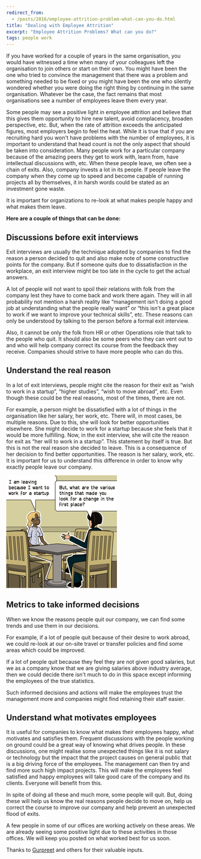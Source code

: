 ```yaml
---
redirect_from:
  - /posts/2016/employee-attrition-problem-what-can-you-do.html
title: "Dealing with Employee Attrition"
excerpt: "Employee Attrition Problems? What can you do?"
tags: people work
---
```


If you have worked for a couple of years in the same organisation, you would have witnessed a time when many of your 
colleagues left the organisation to join others or start on their own. You might have been the one who tried to convince
the management that there was a problem and something needed to be fixed or you might have been the one who silently 
wondered whether you were doing the right thing by continuing in the same organisation. Whatever be the case, the fact
remains that most organisations see a number of employees leave them every year.

Some people may see a positive light in employee attrition and believe that this gives them opportunity to hire new 
talent, avoid complacency, broaden perspective, etc. But, when the rate of attrition exceeds the anticipated figures, 
most employers begin to feel the heat.
While it is true that if you are recruiting hard you won't have problems with the number of employees, it is important 
to understand that head count is not the only aspect that should be taken into consideration. Many people work for a 
particular company because of the amazing peers they get to work with, learn from, have intellectual discussions with, 
etc. When these people leave, we often see a chain of exits. Also, company invests a lot in its people. If people leave 
the company when they come up to speed and become capable of running projects all by themselves, it in harsh words could 
be stated as an investment gone waste.

It is important for organizations to re-look at what makes people happy and what makes them leave.

**Here are a couple of things that can be done:**
## Discussions before exit interviews

Exit interviews are usually the technique adopted by companies to find the reason a person decided to quit and also make
note of some constructive points for the company. But if someone quits due to dissatisfaction in the workplace, an exit
interview might be too late in the cycle to get the actual answers.

A lot of people will not want to spoil their relations with folk from the company lest they have to come back and work 
there again. They will in all probability not mention a harsh reality like “management isn't doing a good job at 
understanding what the people really want” or “this isn't a great place to work if we want to improve your technical
skills”, etc. These reasons can only be understood by talking to the person before a formal exit interview.

Also, it cannot be only the folk from HR or other Operations role that talk to the people who quit. It should also be 
some peers who they can vent out to and who will help company correct its course from the feedback they receive.
Companies should strive to have more people who can do this.

## Understand the real reason

In a lot of exit interviews, people might cite the reason for their exit as “wish to work in a startup”, “higher studies”, 
“wish to move abroad”, etc. Even though these could be the real reasons, most of the times, there are not.

For example, a person might be dissatisfied with a lot of things in the organisation like her salary, her work, etc. 
There will, in most cases, be multiple reasons. Due to this, she will look for better opportunities elsewhere. She might
decide to work for a startup because she feels that it would be more fulfilling. Now, in the exit interview, she will 
cite the reason for exit as “her will to work in a startup”. This statement by itself is true. But this is not the real 
reason she decided to leave. This is a consequence of her decision to find better opportunities. The reason is her 
salary, work, etc. It is important for us to understand this difference in order to know why exactly people leave our 
company.

![Find the real reason for employee exit](/assets/images/posts/employee-attrition-problem-what-can-you-do/find-real-reason-for-employee-exit.png)

## Metrics to take informed decisions

When we know the reasons people quit our company, we can find some trends and use them in our decisions. 

For example, if a lot of people quit because of their desire to work abroad, we could re-look at our on-site travel 
or transfer policies and find some areas which could be improved.

If a lot of people quit because they feel they are not given good salaries, but we as a company know that we are giving 
salaries above industry average, then we could decide there isn't much to do in this space except informing the 
employees of the true statistics.

Such informed decisions and actions will make the employees trust the management more and companies might find retaining 
their staff easier.

## Understand what motivates employees

It is useful for companies to know what makes their employees happy, what motivates and satisfies them. Frequent 
discussions with the people working on ground could be a great way of knowing what drives people. In these discussions,
one might realise some unexpected things like it is not salary or technology but the impact that the project causes on 
general public that is a big driving force of the employees. The management can then try and find more such high impact 
projects. This will make the employees feel satisfied and happy employees will take good care of the company and its 
clients. Everyone will benefit from this.

In spite of doing all these and much more, some people will quit. But, doing these will help us know the real reasons 
people decide to move on, help us correct the course to improve our company and help prevent an unexpected flood of 
exits.

A few people in some of our offices are working actively on these areas. We are already seeing some positive light due 
to these activities in those offices. We will keep you posted on what worked best for us soon.

Thanks to <a href="https://twitter.com/_zenx_" target="_blank">Gurpreet</a> and others for their valuable inputs.